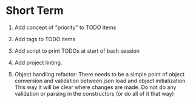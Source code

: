 # Short Term

1. Add concept of "priority" to TODO items

2. Add tags to TODO items

3. Add script to print TODOs at start of bash session

4. Add project linting.

5. Object handling refactor: There needs to be a simple point of object conversion and validation between json load and object initialization. This way it will be clear where changes are made. Do not do any validation or parsing in the constructors (or do all of it that way)

